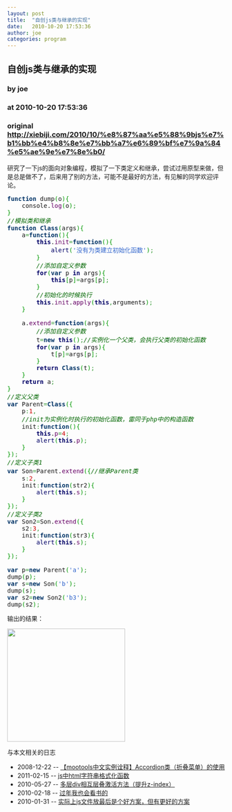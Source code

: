 ```yaml
---
layout: post
title:  "自创js类与继承的实现"
date:   2010-10-20 17:53:36
author: joe
categories: program
---
```


## 自创js类与继承的实现
### by joe
### at 2010-10-20 17:53:36
### original <http://xiebiji.com/2010/10/%e8%87%aa%e5%88%9bjs%e7%b1%bb%e4%b8%8e%e7%bb%a7%e6%89%bf%e7%9a%84%e5%ae%9e%e7%8e%b0/>

<p>研究了一下js的面向对象编程，模拟了一下类定义和继承，尝试过用原型来做，但是总是做不了，后来用了别的方法，可能不是最好的方法，有见解的同学欢迎评论。</p>

<div><div><pre style="font-family:monospace"><span style="color:#003366;font-weight:bold">function</span> dump<span style="color:#009900">(</span>o<span style="color:#009900">)</span><span style="color:#009900">{</span>
	console.<span style="color:#660066">log</span><span style="color:#009900">(</span>o<span style="color:#009900">)</span><span style="color:#339933">;</span>
<span style="color:#009900">}</span>
<span style="color:#006600;font-style:italic">//模拟类和继承</span>
<span style="color:#003366;font-weight:bold">function</span> <span style="color:#003366;font-weight:bold">Class</span><span style="color:#009900">(</span>args<span style="color:#009900">)</span><span style="color:#009900">{</span>
	a<span style="color:#339933">=</span><span style="color:#003366;font-weight:bold">function</span><span style="color:#009900">(</span><span style="color:#009900">)</span><span style="color:#009900">{</span>
		<span style="color:#000066;font-weight:bold">this</span>.<span style="color:#660066">init</span><span style="color:#339933">=</span><span style="color:#003366;font-weight:bold">function</span><span style="color:#009900">(</span><span style="color:#009900">)</span><span style="color:#009900">{</span>
			<span style="color:#000066">alert</span><span style="color:#009900">(</span><span style="color:#3366cc">'没有为类建立初始化函数'</span><span style="color:#009900">)</span><span style="color:#339933">;</span>
		<span style="color:#009900">}</span>
		<span style="color:#006600;font-style:italic">//添加自定义参数</span>
		<span style="color:#000066;font-weight:bold">for</span><span style="color:#009900">(</span><span style="color:#003366;font-weight:bold">var</span> p <span style="color:#000066;font-weight:bold">in</span> args<span style="color:#009900">)</span><span style="color:#009900">{</span>
			<span style="color:#000066;font-weight:bold">this</span><span style="color:#009900">[</span>p<span style="color:#009900">]</span><span style="color:#339933">=</span>args<span style="color:#009900">[</span>p<span style="color:#009900">]</span><span style="color:#339933">;</span>
		<span style="color:#009900">}</span>
		<span style="color:#006600;font-style:italic">//初始化的时候执行</span>
		<span style="color:#000066;font-weight:bold">this</span>.<span style="color:#660066">init</span>.<span style="color:#660066">apply</span><span style="color:#009900">(</span><span style="color:#000066;font-weight:bold">this</span><span style="color:#339933">,</span>arguments<span style="color:#009900">)</span><span style="color:#339933">;</span>
	<span style="color:#009900">}</span>
 
	a.<span style="color:#660066">extend</span><span style="color:#339933">=</span><span style="color:#003366;font-weight:bold">function</span><span style="color:#009900">(</span>args<span style="color:#009900">)</span><span style="color:#009900">{</span>
		<span style="color:#006600;font-style:italic">//添加自定义参数</span>
		t<span style="color:#339933">=</span><span style="color:#003366;font-weight:bold">new</span> <span style="color:#000066;font-weight:bold">this</span><span style="color:#009900">(</span><span style="color:#009900">)</span><span style="color:#339933">;</span><span style="color:#006600;font-style:italic">//实例化一个父类，会执行父类的初始化函数</span>
		<span style="color:#000066;font-weight:bold">for</span><span style="color:#009900">(</span><span style="color:#003366;font-weight:bold">var</span> p <span style="color:#000066;font-weight:bold">in</span> args<span style="color:#009900">)</span><span style="color:#009900">{</span>
			t<span style="color:#009900">[</span>p<span style="color:#009900">]</span><span style="color:#339933">=</span>args<span style="color:#009900">[</span>p<span style="color:#009900">]</span><span style="color:#339933">;</span>
		<span style="color:#009900">}</span>
		<span style="color:#000066;font-weight:bold">return</span> <span style="color:#003366;font-weight:bold">Class</span><span style="color:#009900">(</span>t<span style="color:#009900">)</span><span style="color:#339933">;</span>
	<span style="color:#009900">}</span>
	<span style="color:#000066;font-weight:bold">return</span> a<span style="color:#339933">;</span>
<span style="color:#009900">}</span>
<span style="color:#006600;font-style:italic">//定义父类</span>
<span style="color:#003366;font-weight:bold">var</span> Parent<span style="color:#339933">=</span><span style="color:#003366;font-weight:bold">Class</span><span style="color:#009900">(</span><span style="color:#009900">{</span>
	p<span style="color:#339933">:</span><span style="color:#cc0000">1</span><span style="color:#339933">,</span>
	<span style="color:#006600;font-style:italic">//init为实例化时执行的初始化函数，雷同于php中的构造函数</span>
	init<span style="color:#339933">:</span><span style="color:#003366;font-weight:bold">function</span><span style="color:#009900">(</span><span style="color:#009900">)</span><span style="color:#009900">{</span>
		<span style="color:#000066;font-weight:bold">this</span>.<span style="color:#660066">p</span><span style="color:#339933">=</span><span style="color:#cc0000">4</span><span style="color:#339933">;</span>
		<span style="color:#000066">alert</span><span style="color:#009900">(</span><span style="color:#000066;font-weight:bold">this</span>.<span style="color:#660066">p</span><span style="color:#009900">)</span><span style="color:#339933">;</span>
	<span style="color:#009900">}</span>
<span style="color:#009900">}</span><span style="color:#009900">)</span><span style="color:#339933">;</span>
<span style="color:#006600;font-style:italic">//定义子类1</span>
<span style="color:#003366;font-weight:bold">var</span> Son<span style="color:#339933">=</span>Parent.<span style="color:#660066">extend</span><span style="color:#009900">(</span><span style="color:#009900">{</span><span style="color:#006600;font-style:italic">//继承Parent类</span>
	s<span style="color:#339933">:</span><span style="color:#cc0000">2</span><span style="color:#339933">,</span>
	init<span style="color:#339933">:</span><span style="color:#003366;font-weight:bold">function</span><span style="color:#009900">(</span>str2<span style="color:#009900">)</span><span style="color:#009900">{</span>
		<span style="color:#000066">alert</span><span style="color:#009900">(</span><span style="color:#000066;font-weight:bold">this</span>.<span style="color:#660066">s</span><span style="color:#009900">)</span><span style="color:#339933">;</span>
	<span style="color:#009900">}</span>
<span style="color:#009900">}</span><span style="color:#009900">)</span><span style="color:#339933">;</span>
<span style="color:#006600;font-style:italic">//定义子类2</span>
<span style="color:#003366;font-weight:bold">var</span> Son2<span style="color:#339933">=</span>Son.<span style="color:#660066">extend</span><span style="color:#009900">(</span><span style="color:#009900">{</span>
	s2<span style="color:#339933">:</span><span style="color:#cc0000">3</span><span style="color:#339933">,</span>
	init<span style="color:#339933">:</span><span style="color:#003366;font-weight:bold">function</span><span style="color:#009900">(</span>str3<span style="color:#009900">)</span><span style="color:#009900">{</span>
		<span style="color:#000066">alert</span><span style="color:#009900">(</span><span style="color:#000066;font-weight:bold">this</span>.<span style="color:#660066">s</span><span style="color:#009900">)</span><span style="color:#339933">;</span>
	<span style="color:#009900">}</span>
<span style="color:#009900">}</span><span style="color:#009900">)</span><span style="color:#339933">;</span>
 
<span style="color:#003366;font-weight:bold">var</span> p<span style="color:#339933">=</span><span style="color:#003366;font-weight:bold">new</span> Parent<span style="color:#009900">(</span><span style="color:#3366cc">'a'</span><span style="color:#009900">)</span><span style="color:#339933">;</span>
dump<span style="color:#009900">(</span>p<span style="color:#009900">)</span><span style="color:#339933">;</span>
<span style="color:#003366;font-weight:bold">var</span> s<span style="color:#339933">=</span><span style="color:#003366;font-weight:bold">new</span> Son<span style="color:#009900">(</span><span style="color:#3366cc">'b'</span><span style="color:#009900">)</span><span style="color:#339933">;</span>
dump<span style="color:#009900">(</span>s<span style="color:#009900">)</span><span style="color:#339933">;</span>
<span style="color:#003366;font-weight:bold">var</span> s2<span style="color:#339933">=</span><span style="color:#003366;font-weight:bold">new</span> Son2<span style="color:#009900">(</span><span style="color:#3366cc">'b3'</span><span style="color:#009900">)</span><span style="color:#339933">;</span>
dump<span style="color:#009900">(</span>s2<span style="color:#009900">)</span><span style="color:#339933">;</span></pre></div></div>

<p>输出的结果：</p>
<p><a href="http://xiebiji.com/wp-content/uploads/2010/10/log.jpg"><img src="http://xiebiji.com/wp-content/uploads/2010/10/log.jpg" alt="" title="log" width="273" height="262"></a></p>
<div>与本文相关的日志</div><ul><li>2008-12-22 -- <a href="http://xiebiji.com/2008/12/mootools-accordion/" title="【mootools中文实例诠释】Accordion类（折叠菜单）的使用">【mootools中文实例诠释】Accordion类（折叠菜单）的使用</a></li><li>2011-02-15 -- <a href="http://xiebiji.com/2011/02/js%e4%b8%adhtml%e5%ad%97%e7%ac%a6%e4%b8%b2%e6%a0%bc%e5%bc%8f%e5%8c%96%e5%87%bd%e6%95%b0/" title="js中html字符串格式化函数">js中html字符串格式化函数</a></li><li>2010-05-27 -- <a href="http://xiebiji.com/2010/05/active_div/" title="多层div相互层叠激活方法（提升z-index）">多层div相互层叠激活方法（提升z-index）</a></li><li>2010-02-18 -- <a href="http://xiebiji.com/2010/02/ppk/" title="过年我也会看书的">过年我也会看书的</a></li><li>2010-01-31 -- <a href="http://xiebiji.com/2010/01/js_load/" title="实际上js文件放最后是个好方案，但有更好的方案">实际上js文件放最后是个好方案，但有更好的方案</a></li></ul>